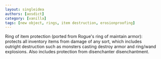 ```yaml
---
layout: singleidea
authors: [aosdict]
category: [vanilla]
tags: [new object, rings, item destruction, erosionproofing]
---
```

Ring of item protection (ported from Rogue's ring of maintain armor): protects all inventory items from damage of any sort, which includes outright destruction such as monsters casting destroy armor and ring/wand explosions. Also includes protection from disenchanter disenchantment.

